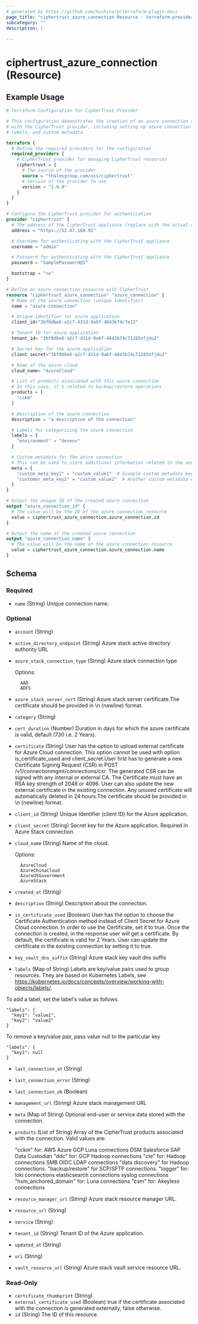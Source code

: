 ```yaml
---
# generated by https://github.com/hashicorp/terraform-plugin-docs
page_title: "ciphertrust_azure_connection Resource - terraform-provider-ciphertrust"
subcategory: ""
description: |-
  
---
```


# ciphertrust_azure_connection (Resource)



## Example Usage

```terraform
# Terraform Configuration for CipherTrust Provider

# This configuration demonstrates the creation of an azure connection resource
# with the CipherTrust provider, including setting up azure connection details,
# labels, and custom metadata.

terraform {
  # Define the required providers for the configuration
  required_providers {
    # CipherTrust provider for managing CipherTrust resources
    ciphertrust = {
      # The source of the provider
      source = "thalesgroup.com/oss/ciphertrust"
      # Version of the provider to use
      version = "1.0.0"
    }
  }
}

# Configure the CipherTrust provider for authentication
provider "ciphertrust" {
  # The address of the CipherTrust appliance (replace with the actual address)
  address = "https://52.87.160.91"

  # Username for authenticating with the CipherTrust appliance
  username = "admin"

  # Password for authenticating with the CipherTrust appliance
  password = "SamplePassword@1"

  bootstrap = "no"
}

# Define an azure connection resource with CipherTrust
resource "ciphertrust_azure_connection" "azure_connection" {
  # Name of the azure connection (unique identifier)
  name = "azure-connection"

  # Unique identifier for azure application
  client_id="3bf0dbe6-a2c7-431d-9a6f-4843b74c7e12"

  # Tenant ID for azure application
  tenant_id= "3bf0dbe6-a2c7-431d-9a6f-4843b74c71285nfjdu2"

  # Secret key for the azure application
  client_secret="3bf0dbe6-a2c7-431d-9a6f-4843b74c71285nfjdu2"

  # Name of the azure cloud
  cloud_name= "AzureCloud"

  # List of products associated with this azure connection
  # In this case, it's related to backup/restore operations
  products = [
    "cckm"
  ]

  # Description of the azure connection
  description = "a description of the connection"

  # Labels for categorizing the azure connection
  labels = {
    "environment" = "devenv"
  }

  # Custom metadata for the azure connection
  # This can be used to store additional information related to the azure connection
  meta = {
    "custom_meta_key1" = "custom_value1"  # Example custom metadata key-value pair
    "customer_meta_key2" = "custom_value2"  # Another custom metadata entry
  }
}

# Output the unique ID of the created azure connection
output "azure_connection_id" {
  # The value will be the ID of the azure connection resource
  value = ciphertrust_azure_connection.azure_connection.id
}

# Output the name of the created azure connection
output "azure_connection_name" {
  # The value will be the name of the azure connection resource
  value = ciphertrust_azure_connection.azure_connection.name
}
```

<!-- schema generated by tfplugindocs -->
## Schema

### Required

- `name` (String) Unique connection name.

### Optional

- `account` (String)
- `active_directory_endpoint` (String) Azure stack active directory authority URL
- `azure_stack_connection_type` (String) Azure stack connection type

	Options:
	
		AAD
		ADFS
- `azure_stack_server_cert` (String) Azure stack server certificate.The certificate should be provided in \n (newline) format.
- `category` (String)
- `cert_duration` (Number) Duration in days for which the azure certificate is valid, default (730 i.e. 2 Years).
- `certificate` (String) User has the option to upload external certificate for Azure Cloud connection. This option cannot be used with option is_certificate_used and client_secret.User first has to generate a new Certificate Signing Request (CSR) in POST /v1/connectionmgmt/connections/csr. The generated CSR can be signed with any internal or external CA. The Certificate must have an RSA key strength of 2048 or 4096. User can also update the new external certificate in the existing connection. Any unused certificate will automatically deleted in 24 hours.The certificate should be provided in \n (newline) format.
- `client_id` (String) Unique Identifier (client ID) for the Azure application.
- `client_secret` (String) Secret key for the Azure application. Required in Azure Stack connection.
- `cloud_name` (String) Name of the cloud.

	Options:
	
		AzureCloud
		AzureChinaCloud
		AzureUSGovernment
		AzureStack
- `created_at` (String)
- `description` (String) Description about the connection.
- `is_certificate_used` (Boolean) User has the option to choose the Certificate Authentication method instead of Client Secret for Azure Cloud connection. In order to use the Certificate, set it to true. Once the connection is created, in the response user will get a certificate. By default, the certificate is valid for 2 Years. User can update the certificate in the existing connection by setting it to true.
- `key_vault_dns_suffix` (String) Azure stack key vault dns suffix
- `labels` (Map of String) Labels are key/value pairs used to group resources. They are based on Kubernetes Labels, see https://kubernetes.io/docs/concepts/overview/working-with-objects/labels/.

To add a label, set the label's value as follows.

    "labels": {
      "key1": "value1",
      "key2": "value2"
    }

To remove a key/value pair, pass value null to the particular key

    "labels": {
      "key1": null
    }
- `last_connection_at` (String)
- `last_connection_error` (String)
- `last_connection_ok` (Boolean)
- `management_url` (String) Azure stack management URL
- `meta` (Map of String) Optional end-user or service data stored with the connection.
- `products` (List of String) Array of the CipherTrust products associated with the connection. Valid values are:

    "cckm" for:
        AWS
        Azure
        GCP
        Luna connections
        DSM
        Salesforce
        SAP Data Custodian
    "ddc" for:
        GCP
        Hadoop connections
    "cte" for:
        Hadoop connections
        SMB
        OIDC
        LDAP connections
    "data discovery" for Hadoop connections.
    "backup/restore" for SCP/SFTP connections.
    "logger" for:
        loki connections
        elasticsearch connections
        syslog connections
    "hsm_anchored_domain" for:
        Luna connections
    "csm" for:
        Akeyless connections
- `resource_manager_url` (String) Azure stack resource manager URL.
- `resource_url` (String)
- `service` (String)
- `tenant_id` (String) Tenant ID of the Azure application.
- `updated_at` (String)
- `uri` (String)
- `vault_resource_url` (String) Azure stack vault service resource URL.

### Read-Only

- `certificate_thumbprint` (String)
- `external_certificate_used` (Boolean) true if the certificate associated with the connection is generated externally, false otherwise.
- `id` (String) The ID of this resource.
